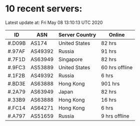 # 10 recent servers:

Latest update at: Fri May 08 13:10:13 UTC 2020

| ID | ASN | Server Country | Online |
| -- | --- | -------------- | ------ |
| #.D09B | AS174 | United States | 82 hrs |
| #.97AF | AS49392 | Russia | 91 hrs |
| #.7F1D | AS63949 | Singapore | 82 hrs |
| #.9FC3 | AS53889 | United States | 60 hrs offline |
| #.1F2B | AS49392 | Russia | 6 hrs |
| #.BD3E | AS63888 | Hong Kong | 901 hrs |
| #.2A79 | AS63949 | Japan | 82 hrs |
| #.33B9 | AS63888 | Hong Kong | 16 hrs |
| #.FC14 | AS64271 | Hong Kong | 6 hrs |
| #.A797 | AS51659 | Russia | 9 hrs offline |

